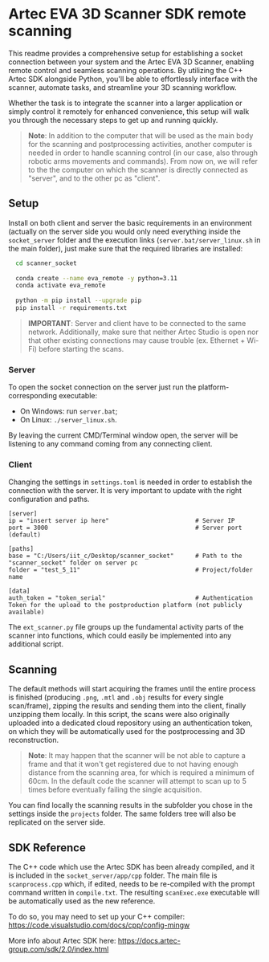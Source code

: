 # Artec EVA 3D Scanner SDK remote scanning

This readme provides a comprehensive setup for establishing a socket connection between your system and the Artec EVA 3D Scanner, enabling remote control and seamless scanning operations. By utilizing the C++ Artec SDK alongside Python, you'll be able to effortlessly interface with the scanner, automate tasks, and streamline your 3D scanning workflow.

Whether the task is to integrate the scanner into a larger application or simply control it remotely for enhanced convenience, this setup will walk you through the necessary steps to get up and running quickly. 

> <b>Note</b>: In addition to the computer that will be used as the main body for the scanning and postprocessing activities, another computer is needed in order to handle scanning control (in our case, also through robotic arms movements and commands). From now on, we will refer to the the computer on which the scanner is directly connected as "server", and to the other pc as "client".

## Setup

Install on both client and server the basic requirements in an environment (actually on the server side you would only need everything inside the `socket_server` folder and the execution links (`server.bat/server_linux.sh` in the main folder), just make sure that the required libraries are installed:

```bash
  cd scanner_socket
  
  conda create --name eva_remote -y python=3.11
  conda activate eva_remote
  
  python -m pip install --upgrade pip
  pip install -r requirements.txt
```

> <b>IMPORTANT</b>: Server and client have to be connected to the same network. Additionally, make sure that neither Artec Studio is open nor that other existing connections may cause trouble (ex. Ethernet + Wi-Fi) before starting the scans. 

### Server
To open the socket connection on the server just run the platform-corresponding executable: 
- On Windows: run `server.bat`;
- On Linux: `./server_linux.sh`.

By leaving the current CMD/Terminal window open, the server will be listening to any command coming from any connecting client.


### Client

Changing the settings in `settings.toml` is needed in order to establish the connection with the server. It is very important to update with the right configuration and paths.

```
[server]
ip = "insert server ip here"                        # Server IP
port = 3000                                         # Server port (default)

[paths]
base = "C:/Users/iit_c/Desktop/scanner_socket"      # Path to the "scanner_socket" folder on server pc
folder = "test_5_11"                                # Project/folder name

[data]
auth_token = "token_serial"                         # Authentication Token for the upload to the postproduction platform (not publicly available)
```

The `ext_scanner.py` file groups up the fundamental activity parts of the scanner into functions, which could easily be implemented into any additional script.


## Scanning

The default methods will start acquiring the frames until the entire process is finished (producing `.png`, `.mtl` and `.obj` results for every single scan/frame), zipping the results and sending them into the client, finally unzipping them locally. 
In this script, the scans were also originally uploaded into a dedicated cloud repository using an authentication token, on which they will be automatically used for the postprocessing and 3D reconstruction.

> <b>Note</b>: It may happen that the scanner will be not able to capture a frame and that it won't get registered due to not having enough distance from the scanning area, for which is required a minimum of 60cm. In the default code the scanner will attempt to scan up to 5 times before eventually failing the single acquisition.

You can find locally the scanning results in the subfolder you chose in the settings inside the `projects` folder. The same folders tree will also be replicated on the server side.


## SDK Reference

The C++ code which use the Artec SDK has been already compiled, and it is included in the `socket_server/app/cpp` folder.
The main file is `scanprocess.cpp` which, if edited, needs to be re-compiled with the prompt command written in `compile.txt`. The resulting `scanExec.exe` executable will be automatically used as the new reference.

To do so, you may need to set up your C++ compiler: https://code.visualstudio.com/docs/cpp/config-mingw

More info about Artec SDK here: https://docs.artec-group.com/sdk/2.0/index.html
